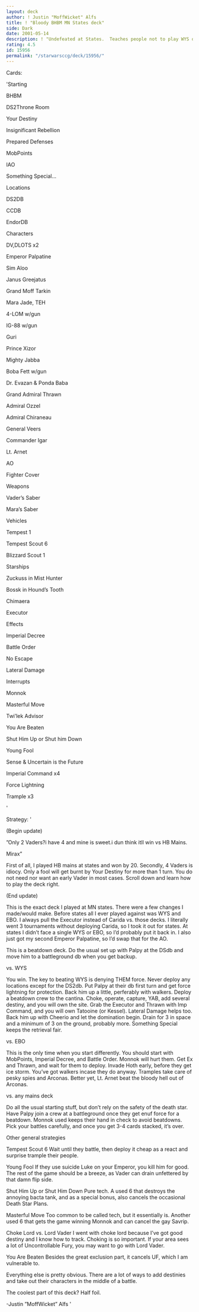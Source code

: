 ```yaml
---
layout: deck
author: ! Justin "MoffWicket" Alfs
title: ! "Bloody BHBM MN States deck"
side: Dark
date: 2001-05-14
description: ! "Undefeated at States.  Teaches people not to play WYS or EBOX."
rating: 4.5
id: 15956
permalink: "/starwarsccg/deck/15956/"
---
```

Cards: 

'Starting

BHBM

DS2Throne Room

Your Destiny

Insignificant Rebellion

Prepared Defenses

MobPoints

IAO

Something Special...


Locations

DS2DB

CCDB

EndorDB


Characters

DV,DLOTS x2

Emperor Palpatine

Sim Aloo

Janus Greejatus

Grand Moff Tarkin

Mara Jade, TEH

4-LOM w/gun

IG-88 w/gun

Guri

Prince Xizor

Mighty Jabba

Boba Fett w/gun

Dr. Evazan & Ponda Baba

Grand Admiral Thrawn

Admiral Ozzel

Admiral Chiraneau

General Veers

Commander Igar

Lt. Arnet


AO

Fighter Cover


Weapons

Vader’s Saber

Mara’s Saber


Vehicles

Tempest 1

Tempest Scout 6

Blizzard Scout 1


Starships

Zuckuss in Mist Hunter

Bossk in Hound’s Tooth

Chimaera

Executor


Effects

Imperial Decree

Battle Order

No Escape

Lateral Damage


Interrupts

Monnok

Masterful Move

Twi’lek Advisor

You Are Beaten

Shut Him Up or Shut him Down

Young Fool

Sense & Uncertain is the Future

Imperial Command x4

Force Lightning

Trample x3




'

Strategy: '

(Begin update)

”Only 2 Vaders?i have 4 and mine is sweet.i dun think itll win vs HB Mains.  

  Mirax”

First of all, I played HB mains at states and won by 20.  Secondly, 4 Vaders is idiocy.  Only a fool will get burnt by Your Destiny for more than 1 turn.  You do not need nor want an early Vader in most cases.  Scroll down and learn how to play the deck right.

(End update)


This is the exact deck I played at MN states.  There were a few changes I made/would make.  Before states all I ever played against was WYS and EBO.  I always pull the Executor instead of Carida vs. those decks.  I literally went 3 tournaments without deploying Carida, so I took it out for states.  At states I didn’t face a single WYS or EBO, so I’d probably put it back in.  I also just got my second Emperor Palpatine, so I’d swap that for the AO.


This is a beatdown deck.  Do the usual set up with Palpy at the DSdb and move him to a battleground db when you get backup.


vs. WYS

You win.  The key to beating WYS is denying THEM force.  Never deploy any locations except for the DS2db.  Put Palpy at their db first turn and get force lightning for protection.  Back him up a little, perferably with walkers.  Deploy a beatdown crew to the cantina.  Choke, operate, capture, YAB, add several destiny, and you will own the site.  Grab the Executor and Thrawn with Imp Command, and you will own Tatooine (or Kessel).  Lateral Damage helps too.  Back him up with Cheerio and let the domination begin.  Drain for 3 in space and a minimum of 3 on the ground, probably more.  Something Special keeps the retrieval fair.


vs. EBO

This is the only time when you start differently.  You should start with MobPoints, Imperial Decree, and Battle Order.  Monnok will hurt them.  Get Ex and Thrawn, and wait for them to deploy.  Invade Hoth early, before they get ice storm.  You’ve got walkers incase they do anyway.  Tramples take care of pesky spies and Arconas.  Better yet, Lt. Arnet beat the bloody hell out of Arconas.


vs. any mains deck

Do all the usual starting stuff, but don’t rely on the safety of the death star.  Have Palpy join a crew at a battleground once they get enuf force for a beatdown.  Monnok used keeps their hand in check to avoid beatdowns.  Pick your battles carefully, and once you get 3-4 cards stacked, it’s over.


Other general strategies


Tempest Scout 6 Wait until they battle, then deploy it cheap as a react and surprise trample their people. 


Young Fool If they use suicide Luke on your Emperor, you kill him for good.  The rest of the game should be a breeze, as Vader can drain unfettered by that damn flip side.


Shut Him Up or Shut Him Down Pure tech.  A used 6 that destroys the annoying bacta tank, and as a special bonus, also cancels the occasional Death Star Plans.


Masterful Move Too common to be called tech, but it essentially is.  Another used 6 that gets the game winning Monnok and can cancel the gay Savrip.


Choke Lord vs. Lord Vader I went with choke lord because I’ve got good destiny and I know how to track.  Choking is so important.  If your area sees a lot of Uncontrollable Fury, you may want to go with Lord Vader.


You Are Beaten Besides the great exclusion part, it cancels UF, which I am vulnerable to.


Everything else is pretty obvious.  There are a lot of ways to add destinies and take out their characters in the middle of a battle.


The coolest part of this deck?  Half foil.


-Justin ”MoffWicket” Alfs  '
